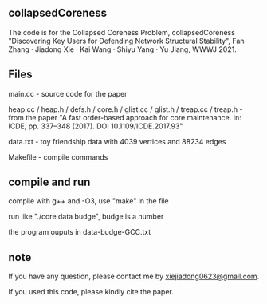 ## collapsedCoreness

The code is for the Collapsed Coreness Problem, collapsedCoreness "Discovering Key Users for Defending Network Structural Stability", Fan Zhang · Jiadong Xie · Kai Wang · Shiyu Yang · Yu Jiang, WWWJ 2021.

## Files

main.cc - source code for the paper

heap.cc / heap.h / defs.h / core.h / glist.cc / glist.h / treap.cc / treap.h - from the paper "A fast order-based approach for core maintenance. In: ICDE, pp. 337–348 (2017). DOI 10.1109/ICDE.2017.93"

data.txt - toy friendship data with 4039 vertices and 88234 edges

Makefile - compile commands

## compile and run

complie with g++ and -O3, use "make" in the file

run like "./core data budge", budge is a number

the program ouputs in data-budge-GCC.txt

## note

If you have any question, please contact me by xiejiadong0623@gmail.com.

If you used this code, please kindly cite the paper.